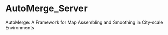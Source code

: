 # AutoMerge_Server
AutoMerge: A Framework for Map Assembling and Smoothing in City-scale Environments
